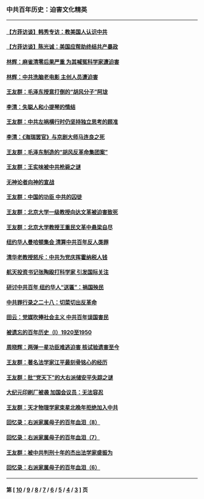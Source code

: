 ### 中共百年历史：迫害文化精英
---
#### [【方菲访谈】韩秀专访：教美国人认识中共](../../pages/nf1176111/n13821310.md?02250430) 
#### [【方菲访谈】陈光诚：美国应帮助终结共产暴政](../../pages/nf1176111/n13759521.md?02250430) 
#### [林辉：麻雀清零后果严重 为其喊冤科学家遭迫害](../../pages/nf1176111/n13746900.md?02250430) 
#### [林辉：中共洗脑老电影 主创人员遭迫害](../../pages/nf1176111/n13699437.md?02250430) 
#### [王友群：毛泽东授意打倒的“胡风分子”阿垅](../../pages/nf1176111/n13592541.md?02250430) 
#### [李清：失聪人和小提琴的情结](../../pages/nf1176111/n13459280.md?02250430) 
#### [王友群：中共左祸横行时仍坚持独立思考的顾准](../../pages/nf1176111/n13444722.md?02250430) 
#### [李清：《海瑞罢官》与京剧大师马连良之死](../../pages/nf1176111/n13412316.md?02250430) 
#### [王友群：毛泽东制造的“胡风反革命集团案”](../../pages/nf1176111/n13324909.md?02250430) 
#### [王友群：王实味被中共枪毙之谜](../../pages/nf1176111/n13307502.md?02250430) 
#### [无神论者向神的宣战](../../pages/nf1176111/n13281535.md?02250430) 
#### [王友群：中国的功臣 中共的囚徒](../../pages/nf1176111/n13291790.md?02250430) 
#### [王友群：北京大学一级教授向达文革被迫害致死](../../pages/nf1176111/n13150966.md?02250430) 
#### [王友群：北京大学教授王重民文革中悬梁自尽](../../pages/nf1176111/n13084645.md?02250430) 
#### [纽约华人曼哈顿集会 清算中共百年反人类罪](../../pages/nf1176111/n13084157.md?02250430) 
#### [清华老教授怒斥：中共为党庆挥霍纳税人钱](../../pages/nf1176111/n13071430.md?02250430) 
#### [航天投资书记张陶殴打科学家 引发国际关注](../../pages/nf1176111/n13069132.md?02250430) 
#### [研讨中共百年 纽约华人“送匾”：祸国殃民](../../pages/nf1176111/n13057367.md?02250430) 
#### [中共罪行录之二十八：切菜切出反革命](../../pages/nf1176111/n13030600.md?02250430) 
#### [田云：党媒吹捧社会主义 中共百年误国害民](../../pages/nf1176111/n13006682.md?02250430) 
#### [被遗忘的百年历史（I）1920至1950](../../pages/nf1176111/n12986411.md?02250430) 
#### [周晓辉：两弹一星功臣难逃迫害 核试验遗害至今](../../pages/nf1176111/n12974997.md?02250430) 
#### [王友群：著名法学家江平最刻骨铭心的经历](../../pages/nf1176111/n12970787.md?02250430) 
#### [王友群：批“党天下”的大右派储安平失踪之谜](../../pages/nf1176111/n12954229.md?02250430) 
#### [大纪元印刷厂被袭 加国会议员：无法容忍](../../pages/nf1176111/n12883028.md?02250430) 
#### [王友群：天才物理学家束星北晚年拒绝加入中共](../../pages/nf1176111/n12792913.md?02250430) 
#### [回忆录：右派家属母子的百年血泪（8）](../../pages/nf1176111/n12706196.md?02250430) 
#### [回忆录：右派家属母子的百年血泪（7）](../../pages/nf1176111/n12706191.md?02250430) 
#### [王友群：被中共判刑十年的杰出法学家盛振为](../../pages/nf1176111/n12706141.md?02250430) 
#### [回忆录：右派家属母子的百年血泪（6）](../../pages/nf1176111/n12698863.md?02250430) 

---
#### 第 [ [10](./10.md?02250430) / [9](./9.md?02250430) / [8](./8.md?02250430) / [7](./7.md?02250430) / [6](./6.md?02250430) / [5](./5.md?02250430) / [4](./4.md?02250430) / [3](./3.md?02250430) ] 页

